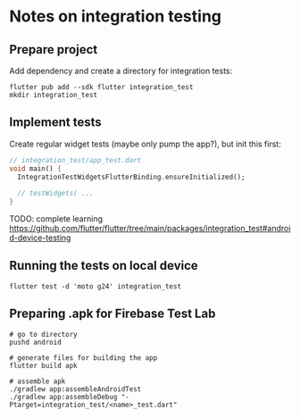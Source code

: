 # Notes on integration testing

## Prepare project

Add dependency and create a directory for integration tests:

```shell
flutter pub add --sdk flutter integration_test
mkdir integration_test
```

## Implement tests

Create regular widget tests (maybe only pump the app?), but init this first:

```dart
// integration_test/app_test.dart
void main() {
  IntegrationTestWidgetsFlutterBinding.ensureInitialized();
  
  // testWidgets( ...
}
```

TODO: complete learning https://github.com/flutter/flutter/tree/main/packages/integration_test#android-device-testing

## Running the tests on local device

```shell
flutter test -d 'moto g24' integration_test
```

## Preparing .apk for Firebase Test Lab

```shell
# go to directory
pushd android

# generate files for building the app
flutter build apk

# assemble apk
./gradlew app:assembleAndroidTest
./gradlew app:assembleDebug "-Ptarget=integration_test/<name>_test.dart"
```